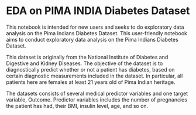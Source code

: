 # EDA on PIMA INDIA Diabetes Dataset

This notebook is intended for new users and seeks to do exploratory data analysis on the Pima Indians Diabetes Dataset. This user-friendly notebook aims to conduct exploratory data analysis on the Pima Indians Diabetes Dataset.

This dataset is originally from the National Institute of Diabetes and Digestive and Kidney Diseases. The objective of the dataset is to diagnostically predict whether or not a patient has diabetes, based on certain diagnostic measurements included in the dataset. In particular, all patients here are females at least 21 years old of Pima Indian heritage.

The datasets consists of several medical predictor variables and one target variable, Outcome. Predictor variables includes the number of pregnancies the patient has had, their BMI, insulin level, age, and so on.
